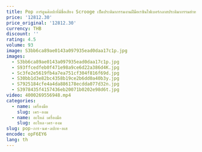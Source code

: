 ```yaml
---
title: Pop การ์ตูนศิลปะที่มีชื่อเสียง Scrooge เป็ดประติมากรรมงานฝีมือเรซินไฟเบอร์กลาสประติมากรรมสําหรับตกแต่งบ้าน
price: '12812.30'
price_original: '12812.30'
currency: THB
discount: ''
rating: 4.5
volume: 93
image: S3bb6ca89ae0143a097935ead0daa17c1p.jpg
images:
  - S3bb6ca89ae0143a097935ead0daa17c1p.jpg
  - S93ffcedfeb0f471e98a9ce6d22a386d4K.jpg
  - Sc3fe2e5619fb4a7ea751cf304f816f69d.jpg
  - S30bb1d3e82bc4358b19ce2b6dd0a40b3y.jpg
  - S7925184cfe4a4da886178ecdda077d32n.jpg
  - S3978435f4157436eb20071b0202e98d6t.jpg
video: 4000269556948.mp4
categories:
  - name: เครื่องมือ
    slug: เคร-องม
  - name: อะไหล่ เครื่องมือ
    slug: อะไหล-เคร-องม
slug: pop-การ-นศ-ลปะท-อเส
encode: opF6EY6
lang: th
---
```

  